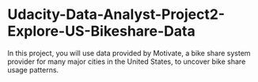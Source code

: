 # Udacity-Data-Analyst-Project2-Explore-US-Bikeshare-Data
In this project, you will use data provided by Motivate, a bike share system provider for many major cities in the United States, to uncover bike share usage patterns.
